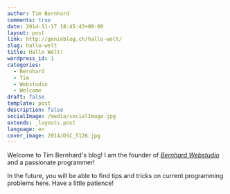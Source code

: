 ```yaml
---
author: Tim Bernhard
comments: true
date: 2014-11-17 18:45:43+00:00
layout: post
link: http://genieblog.ch/hallo-welt/
slug: hallo-welt
title: Hallo Welt!
wordpress_id: 1
categories:
  - Bernhard 
  - Tim 
  - Webstudio 
  - Welcome
draft: false
template: post
description: false
socialImage: /media/socialImage.jpg
extends: _layouts.post
language: en
cover_image: 2014/DSC_5126.jpg
---
```


Welcome to Tim Bernhard's blog! I am the founder of _[Bernhard Webstudio](http://bernhard-webstudio.ch)_ and a passionate programmer!

In the future, you will be able to find tips and tricks on current programming problems here. Have a little patience!
